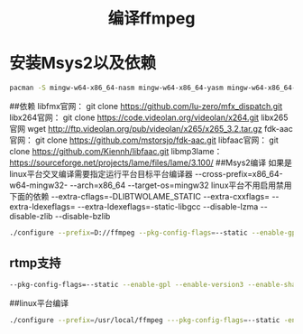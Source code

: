 # <center>编译ffmpeg
# 安装Msys2以及依赖
```bash
pacman -S mingw-w64-x86_64-nasm mingw-w64-x86_64-yasm mingw-w64-x86_64-cmake base-devel mingw-w64-x86_64-toolchain
```
##依赖
libfmx官网：  git clone https://github.com/lu-zero/mfx_dispatch.git
libx264官网： git clone https://code.videolan.org/videolan/x264.git
libx265官网   wget http://ftp.videolan.org/pub/videolan/x265/x265_3.2.tar.gz
fdk-aac官网： git clone https://github.com/mstorsjo/fdk-aac.git
libfaac官网： git clone https://github.com/Kiennh/libfaac.git
libmp3lame： https://sourceforge.net/projects/lame/files/lame/3.100/
##Msys2编译
 如果是linux平台交叉编译需要指定运行平台目标平台编译器 --cross-prefix=x86_64-w64-mingw32- --arch=x86_64 --target-os=mingw32
 linux平台不用启用禁用下面的依赖 --extra-cflags=-DLIBTWOLAME_STATIC --extra-cxxflags= --extra-ldexeflags= --extra-ldexeflags=-static-libgcc  --disable-lzma --disable-zlib --disable-bzlib 

```bash
./configure --prefix=D://ffmpeg --pkg-config-flags=--static --enable-gpl --enable-version3 --enable-shared --enable-static --enable-sdl2 --enable-libx264 --enable-libx265 --enable-libmp3lame --enable-libfdk-aac --enable-libmfx --enable-encoder=h264_qsv --enable-decoder=h264_qsv --enable-nonfree --enable-libvpx --enable-encoder=libvpx_vp8 --enable-encoder=libvpx_vp9 --enable-decoder=vp8 --enable-decoder=vp9 --enable-parser=vp8 --enable-parser=vp9 --extra-cflags=-DLIBTWOLAME_STATIC --extra-cxxflags= --extra-ldexeflags= --extra-ldexeflags=-static-libgcc  --disable-lzma --disable-zlib --disable-bzlib
```
## rtmp支持
```bash
--pkg-config-flags=--static --enable-gpl --enable-version3 --enable-shared --enable-static --enable-sdl2 --enable-libx264 --enable-libx265  --enable-parser=libx264 --enable-decoder=libx264 --enable-demuxer=libx264 --enable-encoder=libx264 --enable-muxer=libx264 --enable-parser=libx265 --enable-decoder=libx265 --enable-demuxer=libx265 --enable-encoder=libx265 --enable-muxer=libx265 --enable-libmp3lame --enable-libfdk-aac --enable-libmfx --enable-encoder=h264_qsv --enable-decoder=h264_qsv --enable-nonfree --enable-libvpx --enable-encoder=libvpx_vp8 --enable-encoder=libvpx_vp9 --enable-decoder=vp8 --enable-decoder=vp9 --enable-parser=vp8 --enable-parser=vp9 --enable-protocol=rtmp --enable-demuxer=rtmp --enable-muxer=rtmp --enable-protocol=rtsp --enable-demuxer=rtsp --enable-muxer=rtsp --enable-demuxer=flv --enable-muxer=flv --enable-muxer=mp4 --enable-demuxer=mp4 --enable-gcrypt --enable-gmp --enable-openssl --extra-cflags=-DLIBTWOLAME_STATIC --extra-cxxflags= --extra-ldexeflags= --extra-ldexeflags=-static-libgcc --enable-lzma --enable-zlib --enable-bzlib
```
##linux平台编译
```bash
./configure --prefix=/usr/local/ffmpeg ---pkg-config-flags=--static -enable-gpl --enable-version3 --enable-shared --enable-static --enable-sdl2 --enable-libx264 --enable-libx265 --enable-libmp3lame --enable-libfdk-aac --enable-libmfx --enable-encoder=h264_qsv --enable-decoder=h264_qsv --enable-nonfree --enable-libvpx --enable-encoder=libvpx_vp8 --enable-encoder=libvpx_vp9 --enable-decoder=vp8 --enable-decoder=vp9 --enable-parser=vp8 --enable-parser=vp9 --enable-lzma --enable-zlib --enable-bzlib
```
